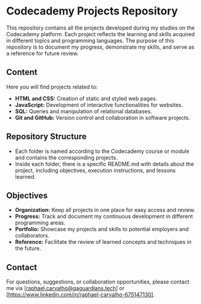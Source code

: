 # Codecademy Projects Repository

This repository contains all the projects developed during my studies on the Codecademy platform. Each project reflects the learning and skills acquired in different topics and programming languages. The purpose of this repository is to document my progress, demonstrate my skills, and serve as a reference for future review.

## Content

Here you will find projects related to:

- **HTML and CSS:** Creation of static and styled web pages.
- **JavaScript:** Development of interactive functionalities for websites.
- **SQL:** Queries and manipulation of relational databases.
- **Git and GitHub:** Version control and collaboration in software projects.

## Repository Structure

- Each folder is named according to the Codecademy course or module and contains the corresponding projects.
- Inside each folder, there is a specific README.md with details about the project, including objectives, execution instructions, and lessons learned.

## Objectives

- **Organization:** Keep all projects in one place for easy access and review.
- **Progress:** Track and document my continuous development in different programming areas.
- **Portfolio:** Showcase my projects and skills to potential employers and collaborators.
- **Reference:** Facilitate the review of learned concepts and techniques in the future.

## Contact

For questions, suggestions, or collaboration opportunities, please contact me via [raphael.carvalho@qaguardians.tech] or [https://www.linkedin.com/in/raphael-carvalho-675147130].
